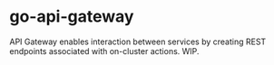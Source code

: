 # go-api-gateway
API Gateway enables interaction between services by creating REST endpoints associated with on-cluster actions. WIP.